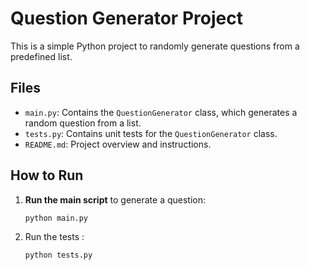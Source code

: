 # Question Generator Project

This is a simple Python project to randomly generate questions from a predefined list.

## Files
- `main.py`: Contains the `QuestionGenerator` class, which generates a random question from a list.
- `tests.py`: Contains unit tests for the `QuestionGenerator` class.
- `README.md`: Project overview and instructions.

## How to Run
1. **Run the main script** to generate a question:
   ```bash
   python main.py

2.  Run the tests  : 
    ```bash
    python tests.py

